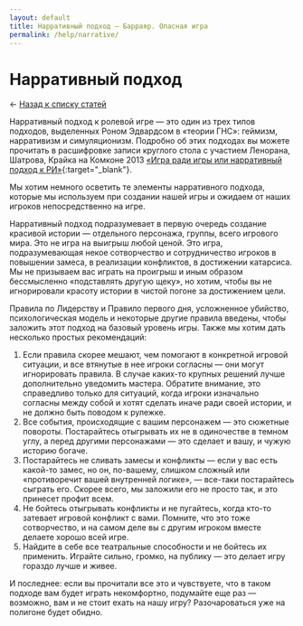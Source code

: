 ```yaml
---
layout: default
title: Нарративный подход — Барраяр. Опасная игра
permalink: /help/narrative/
---
```


# Нарративный подход

&larr; [Назад к списку статей](/help/)

Нарративный подход к ролевой игре — это один из трех типов подходов, выделенных Роном Эдвардсом в «теории ГНС»: геймизм, нарративизм и симуляционизм. Подробно об этих подходах вы можете прочитать в расшифровке записи круглого стола с участием Ленорана, Шатрова, Крайка на Комконе 2013 [«Игра ради игры или нарративный подход к РИ»](http://rojkov.livejournal.com/103782.html){:target="_blank"}.

Мы хотим немного осветить те элементы нарративного подхода, которые мы используем при создании нашей игры и ожидаем от наших игроков непосредственно на игре.

Нарративный подход подразумевает в первую очередь создание красивой истории — отдельного персонажа, группы, всего игрового мира. Это не игра на выигрыш любой ценой. Это игра, подразумевающая некое сотворчество и сотрудничество игроков в повышении замеса, в реализации конфликтов, в достижении катарсиса. Мы не призываем вас играть на проигрыш и иным образом бессмысленно «подставлять другую щеку», но хотим, чтобы вы не игнорировали красоту истории в чистой погоне за достижением цели.

Правила по Лидерству и Правило первого дня, усложненное убийство, психологическая модель и некоторые другие правила введены, чтобы заложить этот подход на базовый уровень игры. Также мы хотим дать несколько простых рекомендаций:

1. Если правила скорее мешают, чем помогают в конкретной игровой ситуации, и все втянутые в нее игроки согласны — они могут игнорировать правила. В случае каких-то крупных решений лучше дополнительно уведомить мастера. Обратите внимание, это справедливо только для ситуаций, когда игроки изначально согласны между собой и хотят сделать иначе ради своей истории, и не должно быть поводом к рулежке.
2. Все события, происходящие с вашим персонажем — это сюжетные повороты. Постарайтесь отыгрывать их не в одиночестве в темном углу, а перед другими персонажами — это сделает и вашу, и чужую историю богаче.
3. Постарайтесь не сливать замесы и конфликты — если у вас есть какой-то замес, но он, по-вашему, слишком сложный или «противоречит вашей внутренней логике», — все-таки постарайтесь сыграть его. Скорее всего, мы заложили его не просто так, и это принесет профит всем.
4. Не бойтесь отыгрывать конфликты и не пугайтесь, когда кто-то затевает игровой конфликт с вами. Помните, что это тоже сотворчество, и на самом деле вы с другим игроком вместе делаете хорошо всей игре.
5. Найдите в себе все театральные способности и не бойтесь их применить. Играйте сильно, громко, на публику — это делает игру гораздо лучше и живее.

И последнее: если вы прочитали все это и чувствуете, что в таком подходе вам будет играть некомфортно, подумайте еще раз — возможно, вам и не стоит ехать на нашу игру? Разочароваться уже на полигоне будет обидно.
